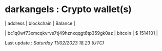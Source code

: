 # darkangels : Crypto wallet(s)



| address | blockchain | Balance |

| bc1q0wf73xmcqkvrvs7tj49hznxqqgt6tp359gk0az | bitcoin | $ 1514101 | 



Last update : _Saturday 11/02/2023 18.23 (UTC)_ 



